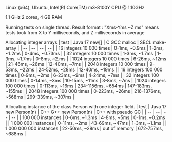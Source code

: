 
Linux (x64), Ubuntu, Intel(R) Core(TM) m3-8100Y CPU @ 1.10GHz

1.1 GHz 2 cores, 4 GB RAM

Running tests on single thread.
Result format : "Xms-Yms ~Z ms" means tests took from X to Y milliseconds, and Z milliseconds in average

Allocating integer arrays
| test                           | Java 17 new[]        | C GCC malloc       | SBCL make-array   |
| --                             | --                   |  --                | --                         |
| 16 integers 10 000 times       | 0-1ms, ~0.9ms        | 1-2ms, ~1.2ms      | 0-4ms, ~0.73ms    |
| 32 integers 10 000 times       | 1-3ms, ~1.7ms        | 1-3ms, ~1.7ms      | 0-8ms, ~2.ms      |
| 1024 integers 10 000 times     | 6-26ms, ~12ms        | 21-46ms, ~26ms     | 12-40ms, ~7ms     |
| 2048 integers 10 000 times     | 9-53ms, ~22ms        | 24-52ms, ~28ms     | 12-40ms, ~19ms    |
| 16 integers 100 000 times      | 0-9ms, ~2ms          | 6-23ms, ~9ms       | 4-24ms, ~7ms      |
| 32 integers 100 000 times      | 0-14ms, ~3ms         | 10-15ms, ~11ms     | 3-8ms, ~7ms       |
| 1024 integers 100 000 times    | 0-113ms, ~16ms       | 234-1156ms, ~654ms | 147-183ms, ~155ms |
| 2048 integers 100 000 times    | 0-223ms, ~26ms       | 216-1376ms, ~568ms | 299-339ms, ~307ms |

Allocating instance of the class Person with one integer field.
| test                                | Java 17 new Person(n)       | C++ G++ new Person(n)     | C++ with pseudo GC  |
| --                                  | --                          | --                        | -- |
| 100 000 instances        | 0-6ms, ~1.3ms        | 4-8ms, ~5ms        | 0-1ms, ~0.2ms |
| 1 000 000 instances      | 0-11ms, ~2ms         | 43-69ms, ~47ms     | 1-3ms, ~1.1ms |
| 1 000 000 000 instances  | 22-50ms, ~28ms       | out of memory        | 672-757ms, ~688ms |

